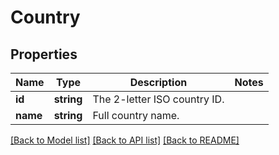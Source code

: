 # Country

## Properties
Name | Type | Description | Notes
------------ | ------------- | ------------- | -------------
**id** | **string** | The 2-letter ISO country ID. | 
**name** | **string** | Full country name. | 

[[Back to Model list]](../README.md#documentation-for-models) [[Back to API list]](../README.md#documentation-for-api-endpoints) [[Back to README]](../README.md)


